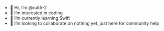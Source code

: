 - 👋 Hi, I’m @ru55-2
- 👀 I’m interested in coding
- 🌱 I’m currently learning Swift
- 💞️ I’m looking to collaborate on nothing yet, just here for community help

<!---
ru55-2/ru55-2 is a ✨ special ✨ repository because its `README.md` (this file) appears on your GitHub profile.
You can click the Preview link to take a look at your changes.
--->
